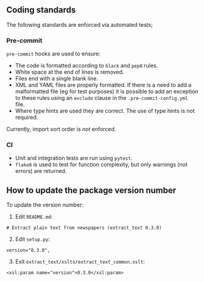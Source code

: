 
## Coding standards

The following standards are enforced via automated tests;

### Pre-commit

`pre-commit` hooks are used to ensure:

- The code is formatted according to `black` and `pep8` rules.
- White space at the end of lines is removed.
- Files end with a single blank line.
- XML and YAML files are properly formatted. If there is a need to add a malformatted file (eg for test purposes) it is possible to add an exception to these rules using an `exclude` clause in the `.pre-commit-config.yml` file.
- Where type hints are used they are correct. The use of type hints is not required.

Currently, import sort order is _not_ enforced.

### CI

- Unit and integration tests are run using `pytest`.
- `flake8` is used to test for function complexity, but only warnings (not errors) are returned.

## How to update the package version number

To update the version number:

1. Edit `README.md`:

```
# Extract plain text from newspapers (extract_text 0.3.0)
```

2. Edit `setup.py`:

```
version="0.3.0",
```

3. Exit `extract_text/xslts/extract_text_common.xslt`:

```
<xsl:param name="version">0.3.0</xsl:param>
```
